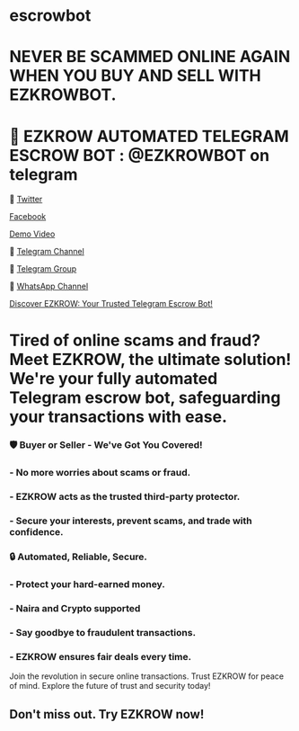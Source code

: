 # escrowbot
# NEVER BE SCAMMED ONLINE AGAIN WHEN YOU BUY AND SELL WITH EZKROWBOT.


# 🤖 EZKROW AUTOMATED TELEGRAM ESCROW BOT : @EZKROWBOT on telegram


🦋 [Twitter](https://x.com/ezkrowbot)

[Facebook](https://facebook.com/ezkrow)

[Demo Video](https://dai.ly/k1puUplMMKRyOPzAZSK)


📢 [Telegram Channel](https://t.me/ezkrow)

📢 [Telegram Group](https://t.me/ezkrow_group)

📱 [WhatsApp Channel](https://whatsapp.com/channel/0029Va5msfVCRs1jEwGf7Z3m)

<ins>Discover EZKROW: Your Trusted Telegram Escrow Bot!</ins>

# Tired of online scams and fraud? Meet EZKROW, the ultimate solution! We're your fully automated Telegram escrow bot, safeguarding your transactions with ease.

### 🛡 Buyer or Seller - We've Got You Covered!
### - No more worries about scams or fraud.
### - EZKROW acts as the trusted third-party protector.
### - Secure your interests, prevent scams, and trade with confidence.

### 🔒 Automated, Reliable, Secure.
### - Protect your hard-earned money.
### - Naira and Crypto supported
### - Say goodbye to fraudulent transactions.
### - EZKROW ensures fair deals every time.

Join the revolution in secure online transactions. Trust EZKROW for peace of mind. Explore the future of trust and security today!

## Don't miss out. Try EZKROW now!
